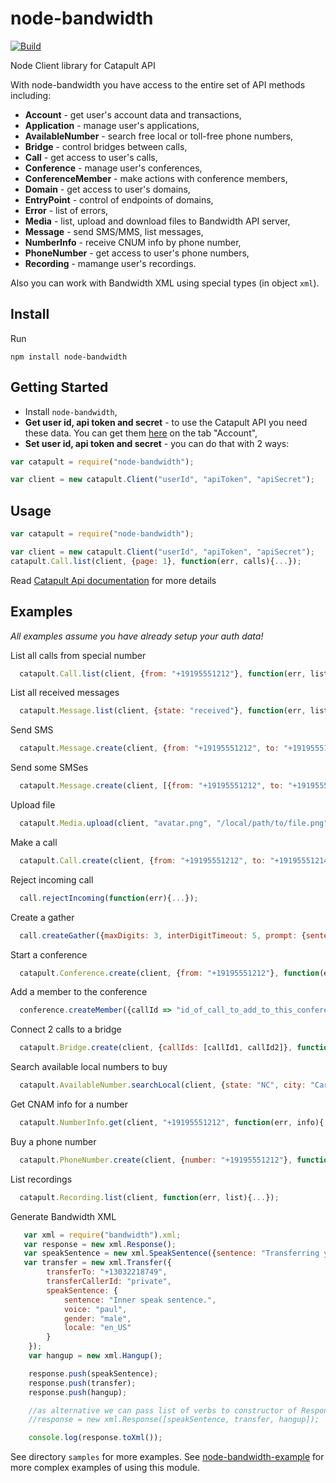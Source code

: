# node-bandwidth

[![Build](https://travis-ci.org/bandwidthcom/node-bandwidth.png)](https://travis-ci.org/bandwidthcom/node-bandwidth)

Node Client library for Catapult API

With node-bandwidth  you have access to the entire set of API methods including:
* **Account** - get user's account data and transactions,
* **Application** - manage user's applications,
* **AvailableNumber** - search free local or toll-free phone numbers,
* **Bridge** - control bridges between calls,
* **Call** - get access to user's calls,
* **Conference** - manage user's conferences,
* **ConferenceMember** - make actions with conference members,
* **Domain** - get access to user's domains,
* **EntryPoint** - control of endpoints of domains,
* **Error** - list of errors,
* **Media** - list, upload and download files to Bandwidth API server,
* **Message** - send SMS/MMS, list messages,
* **NumberInfo** - receive CNUM info by phone number,
* **PhoneNumber** - get access to user's phone numbers,
* **Recording** - mamange user's recordings.

Also you can work with Bandwidth XML using special types (in object `xml`). 
## Install

Run

```
npm install node-bandwidth
```
## Getting Started

* Install `node-bandwidth`,
* **Get user id, api token and secret** - to use the Catapult API you need these data.  You can get them [here](https://catapult.inetwork.com/pages/catapult.jsf) on the tab "Account",
* **Set user id, api token and secret** - you can do that with 2 ways:

```js
var catapult = require("node-bandwidth");

var client = new catapult.Client("userId", "apiToken", "apiSecret");


```
## Usage

```js
var catapult = require("node-bandwidth");

var client = new catapult.Client("userId", "apiToken", "apiSecret");
catapult.Call.list(client, {page: 1}, function(err, calls){...});

```
Read [Catapult Api documentation](https://catapult.inetwork.com/docs/api-docs/) for more details

## Examples
*All examples assume you have already setup your auth data!*

List all calls from special number

```js
  catapult.Call.list(client, {from: "+19195551212"}, function(err, list) {...});
```

List all received messages

```js
  catapult.Message.list(client, {state: "received"}, function(err, list){...});
```

Send SMS

```js
  catapult.Message.create(client, {from: "+19195551212", to: "+191955512142", text: "Test"}, function(err, message){...});
```


Send some SMSes

```js
  catapult.Message.create(client, [{from: "+19195551212", to: "+191955512142", text: "Test"}, {from: "+19195551212", to: "+191955512143", text: "Test2"}], function(err, statuses){...});
```

Upload file 

```js
  catapult.Media.upload(client, "avatar.png", "/local/path/to/file.png", "image/png", function(err){...});
```

Make a call

```js
  catapult.Call.create(client, {from: "+19195551212", to: "+191955512142"}, function(err, call){...});
```

Reject incoming call

```js
  call.rejectIncoming(function(err){...});
```

Create a gather
```js
  call.createGather({maxDigits: 3, interDigitTimeout: 5, prompt: {sentence: "Please enter 3 digits"}}, function(err, gather){...});
```

Start a conference
```js
  catapult.Conference.create(client, {from: "+19195551212"}, function(err, conference){...});
```

Add a member to the conference

```js
  conference.createMember({callId => "id_of_call_to_add_to_this_conference", joinTone: true, leavingTone: true}, function(err, member){...})
```


Connect 2 calls to a bridge

```js
  catapult.Bridge.create(client, {callIds: [callId1, callId2]}, function(err, bridge){...});
```

Search available local numbers to buy

```js
  catapult.AvailableNumber.searchLocal(client, {state: "NC", city: "Cary"}, function(err, numbers){...});
```
Get CNAM info for a number

```js
  catapult.NumberInfo.get(client, "+19195551212", function(err, info){...});
```

Buy a phone number

```js
  catapult.PhoneNumber.create(client, {number: "+19195551212"}, function(err, phoneNumber){...});
```

List recordings

```js
  catapult.Recording.list(client, function(err, list){...});
```

Generate Bandwidth XML
```js
   var xml = require("bandwidth").xml;
   var response = new xml.Response();
   var speakSentence = new xml.SpeakSentence({sentence: "Transferring your call, please wait.", voice: "paul", gender: "male", locale: "en_US"});
   var transfer = new xml.Transfer({
        transferTo: "+13032218749",
        transferCallerId: "private",
        speakSentence: {
            sentence: "Inner speak sentence.",
            voice: "paul",
            gender: "male",
            locale: "en_US"
        }
    });
    var hangup = new xml.Hangup();

    response.push(speakSentence);
    response.push(transfer);
    response.push(hangup);

    //as alternative we can pass list of verbs to constructor of Response
    //response = new xml.Response([speakSentence, transfer, hangup]);

    console.log(response.toXml());
```

See directory `samples` for more examples.
See [node-bandwidth-example](https://github.com/bandwidthcom/node-bandwidth-example) for more complex examples of using this module.



